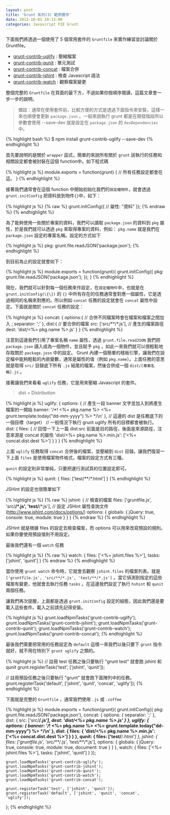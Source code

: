 ```yaml
---
layout: post
title: 'Grunt 系列(3) 範例實作'
date: 2013-10-01 19:13:00
categories: Javascript F2E Grunt
---
```


下面我們將透過一個使用了 5 個常用套件的 `Gruntfile` 來實作練習並討論關於 Gruntfile。

* [grunt-contrib-uglify](https://github.com/gruntjs/grunt-contrib-uglify) : 壓縮檔案
* [grunt-contrib-qunit](https://github.com/gruntjs/grunt-contrib-qunit) : 單元測試
* [grunt-contrib-concat](https://github.com/gruntjs/grunt-contrib-concat) : 檔案合併
* [grunt-contrib-jshint](https://github.com/gruntjs/grunt-contrib-jshint) : 檢查 Javascript 語法
* [grunt-contrib-watch](https://github.com/gruntjs/grunt-contrib-watch) : 觀察檔案變更

整個完整的 `Gruntfile` 在頁面的最下方，不過如果你按順序閱讀，這篇文章會一步一步的說明。

>備註：通常在使用套件前，比較方便的方式是透過下面指令來安裝，這樣一來也順便會更新 `package.json` 。一般來說執行 grunt 都是在開發階段所以參數會使用 --save-dev 就是設定在 `package.json` 的 `devDependencies` 中。

{% highlight bash %}
$ npm install grunt-contrib-uglify --save-dev 
{% endhighlight %}

首先要說明的是關於 `wrapper` 函式，簡單的來說所有關於 `grunt` 該執行的任務和相關設定都會被封裝在這個 function中。如下程式碼

{% highlight js %}
module.exports = function(grunt) {
    // 所有任務設定都會在這。
}
{% endhighlight %}

接著我們通常會在這個 function 中開始初始化我們的`設定檔物件`，就會透過 `grunt.initConfig` 把資料放到物件`{}`中，如下：

{% highlight js %}
{% raw %}
grunt.initConfig({
	// 屬性: "資料" 
});
{% endraw %}
{% endhighlight %}
        
為了能夠使用一些關於專案的資料，我們可以讀取 `package.json` 的資料到 `pkg` 屬性，於是我們就可以透過 `pkg` 來取得專案的資料，例如： `pkg.name` 就是我們在 `package.json` 設定的專案名稱。設定的方式如下

{% highlight js %}
pkg: grunt.file.readJSON('package.json');
{% endhighlight %}

到目前為止的設定就會如下：

{% highlight js %} 
module.exports = function(grunt){
	grunt.initConfig({
	   pkg: grunt.file.readJSON('package.json');
  });
}
{% endhighlight %}
        
現在，我們就可以針對每一個任務來作設定，在`設定檔物件`中，也就是在 `grunt.initConfig(\{\})` 的 `{}` 中所有存在的任務通常會對應一個屬性，它是透過相同的名稱來對應的。所以例如 `concat` 任務的設定就會在 `concat`  屬性中設定。下面就是關於 `concat` 任務的設定：

{% highlight js %}
concat: {
	options:{
		// 合併不同檔案時會在檔案和檔案之間加入 ; 
		separator: ';'
	},
	dist:{
		// 要合併的檔案
		src: ['src/**/*.js'],
		// 產生的檔案路徑
		dest: 'dist/<%= pkg.name %>.js'
	}
}
{% endhighlight %}

注意到這邊我們引用了專案名稱 `name` 屬性，透過 `grunt.file.readJSON` 我們把 `package.json` 讀入成為一個物件，並且賦予 `pkg` ，如此一來我們就可以很輕鬆地存取關於 `package.josn` 中的設定。 Grunt 內建一個簡單的樣板引擎，讓我們在設定檔中能夠輕鬆的內嵌變數，通常是屬性的值（例如 `pkg.name`）。上面任務的意思就是取得 `src/` 目錄底下所有 `.js` 結尾的檔案，然後合併成一個 `dist/[專案名稱].js` 。 

接著讓我們來看看 `uglify` 任務，它是用來壓縮 Javascript 的套件。

>dist = Distribution

{% highlight js %}
uglify: {
    options: {
				// 產生一段 banner 文字並加入到將產生檔案的一開始
				banner: '/*! <%= pkg.name %> <%= grunt.template.today("dd-mm-yyyy") %> */\n'
		},
		// 這邊的 dist 是任務底下的一個目標（target）
		// 一般情況下執行 grunt uglify 所有的目標都會被執行。
		dist: {
				files: {
        		// 回憶一下上一篇 dist:src 前面是目的路徑，後面是來源路徑，注意來源是 concat 的屬性
    				'dist/<%= pkg.name %>.min.js': ['<%= concat.dist.dest %>']
				}
    }
}
{% endhighlight %}
     
上面 `uglify` 任務取得 `concat` 合併後的檔案，並壓縮到 `dist` 目錄。讓我們復習一下上面 `files` 是使用檔案物件格式，檔案的設定方式有三種。

`qunit` 的設定則非常單純，只要把運行測試頁的位置設定即可。

{% highlight js %}
qunit: {
	files: ['test/**/*.html']
}
{% endhighlight %}
        
JSHint 的設定也很簡單如下
 
{% highlight js %}
{% raw %}
jshint: {
	// 檢查的檔案
	files: ['gruntfile.js', 'src/**/*.js', 'test/**/*.js'],
	// 設定 JSHint 屬性查詢文件(http://www.jshint.com/docs/options/)
	options: {
		globals: {
			jQuery: true,
			console: true,
			module: true
		}
	}
}
{% endraw %}
{% endhighlight %}
        
JSHint 就是根據 files 的設定去檢查檔案，而 options 可以用來改寫預設的規則。如果你要使用預設值則不用設定。

最後我們還有一個 `watch` 任務

{% highlight js %}
{% raw %}
watch: {
		files: ['<%= jshint.files %>'],
		tasks: ['jshint', 'qunit']
}
{% endraw %}
{% endhighlight %}
        
當你使用 `grunt watch` 命令時，它就會去觀察 `jshint.files` 的檔案列表。就是 `['gruntfile.js', 'src/**/*.js', 'test/**/*.js']` 。當它偵測到指定的這些檔案有變更，他就會去執行任務 `tasks` 。在這邊我們設定了執行 `hshint` 和 `qunit` 兩個任務。
 
讓我們再次提醒，上面都是透過 `grunt.initConfig` 設定的組態，因此我們還是要載入這些套件。載入之前請先記得安裝。

{% highlight js %}
grunt.loadNpmTasks('grunt-contrib-uglify');
grunt.loadNpmTasks('grunt-contrib-jshint');
grunt.loadNpmTasks('grunt-contrib-qunit');
grunt.loadNpmTasks('grunt-contrib-watch');
grunt.loadNpmTasks('grunt-contrib-concat');
{% endhighlight %}

最後我們需要把常用的任務設定為 `default` 這樣一來我們以後只要下 `grunt` 指令就好，就不用在特別下 `grunt uglify` 之類的。

{% highlight js %}
// 註冊 test 任務之後只要執行 "grunt test" 就會跑 jshint 和 qunit
grunt.registerTask('test', ['jshint', 'qunit']);

// 註冊預設任務之後只要執行 "grunt" 就會跑下面陣列中的任務。
grunt.registerTask('default', ['jshint', 'qunit', 'concat', 'uglify']);
{% endhighlight %}

 下面就是完整的 `Gruntfile` ，通常我們使用 `.js` 或 `.coffee`
 
{% highlight js %}
module.exports = function(grunt){
	grunt.initConfig({
			pkg: grunt.file.readJSON('package.json'),
			concat: {
  				options: {
      				separator: ';'
  				},
  				dist: {
      				src: ['src/**/*.js'],
      				dest: 'dist/<%= pkg.name %>.js'
  				}
			},
			uglify: {
  				options: {
      				banner: '/*! <%= pkg.name %> <%= grunt.template.today("dd-mm-yyyy") %> */\n'
  				},
  				dist: {
      				files: {
          				'dist/<%= pkg.name %>.min.js': ['<%= concat.dist.dest %>']
      				}
  				}
			},
			qunit: {
  				files: ['test/**/*.html']
			},
			jshint: {
  				files: ['gruntfile.js', 'src/**/*.js', 'test/**/*.js'],
  				options: {
      				globals: {
          				jQuery: true,
          				console: true,
          				module: true,
          				document: true
      				}
  				}
			},
			watch: {
  				files: ['<%= jshint.files %>'],
  				tasks: ['jshint', 'qunit']
			}
	});

	grunt.loadNpmTasks('grunt-contrib-uglify');
	grunt.loadNpmTasks('grunt-contrib-jshint');
	grunt.loadNpmTasks('grunt-contrib-qunit');
	grunt.loadNpmTasks('grunt-contrib-watch');
	grunt.loadNpmTasks('grunt-contrib-concat');

	grunt.registerTask('test', ['jshint', 'qunit']);
	grunt.registerTask('default', ['jshint', 'qunit', 'concat', 'uglify']);
};
{% endhighlight %}